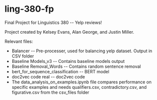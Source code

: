 # ling-380-fp
Final Project for Linguistics 380 -- Yelp reviews!

Project created by Kelsey Evans, Alan George, and Justin Miller.

Relevant files:
* Balancer -- Pre-processer, used for balancing yelp dataset. Output in CSV folder
* Baseline Models_v3 -- Contains baseline models output
* Baseline Removal_Words -- Contains random sentence removal
* bert_for_sequence_classification -- BERT model
* doc2vec code real -- doc2vec code
* The data_analysis_on_examples.ipynb file compares performance on specific examples and needs qualifiers.csv, contradictory.csv, and figurative.csv from the csv_files folder
